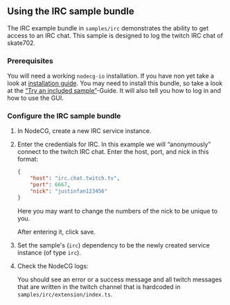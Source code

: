 ## Using the IRC sample bundle

The IRC example bundle in `samples/irc` demonstrates the ability to get access
to an IRC chat. This sample is designed to log the twitch IRC chat of skate702.

### Prerequisites

You will need a working `nodecg-io` installation. If you have non yet take a
look at [installation guide](../getting_started/install.md). You may need to
install this bundle, so take a look at the
[“Try an included sample”](../getting_started/try_example_bundle.md)-Guide. It
will also tell you how to log in and how to use the GUI.

### Configure the IRC sample bundle

1. In NodeCG, create a new IRC service instance.
2. Enter the credentials for IRC. In this example we will “anonymously” connect
   to the twitch IRC chat. Enter the host, port, and nick in this format:

    ```json
    {
        "host": "irc.chat.twitch.tv",
        "port": 6667,
        "nick": "justinfan123456"
    }
    ```

    Here you may want to change the numbers of the nick to be unique to you.

    After entering it, click save.

3. Set the sample's (`irc`) dependency to be the newly created service instance
   (of type `irc`).
4. Check the NodeCG logs:

    You should see an error or a success message and all twitch messages that
    are written in the twitch channel that is hardcoded in
    `samples/irc/extension/index.ts`.
